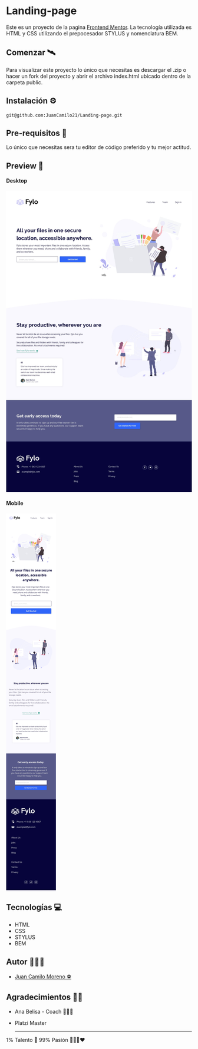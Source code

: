 # Landing-page

Este es un proyecto de la pagina [Frontend Mentor](https://www.frontendmentor.io/challenges/four-card-feature-section-weK1eFYK).
La tecnología utilizada es HTML y CSS utilizando el prepocesador STYLUS y nomenclatura BEM.

## Comenzar 🛰

Para visualizar este proyecto lo único que necesitas es descargar el .zip o hacer un fork del proyecto y abrir el archivo index.html ubicado dentro de la carpeta public.

## Instalación ⚙

    git@github.com:JuanCamilo21/Landing-page.git

## Pre-requisitos 📝

Lo único que necesitas sera tu editor de código preferido y tu mejor actitud.

## Preview 👀

#### Desktop

![Desktop](src/img/desktop-design.jpg)

#### Mobile

![Mobile](src/img/mobile-design.jpg)

## Tecnologías 💻

- HTML
- CSS
- STYLUS
- BEM

## Autor 🙋🏼‍♂️

- [Juan Camilo Moreno ⚽](https://github.com/JuanCamilo21)

## Agradecimientos 👏🏽

- Ana Belisa - Coach 👩🏽‍🏫
- Platzi Master

  ***

1% Talento 🧠 99% Pasión 👨🏼‍💻❤️
